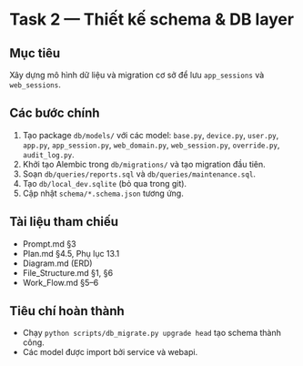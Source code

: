 # Task 2 — Thiết kế schema & DB layer

## Mục tiêu
Xây dựng mô hình dữ liệu và migration cơ sở để lưu `app_sessions` và `web_sessions`.

## Các bước chính
1. Tạo package `db/models/` với các model: `base.py`, `device.py`, `user.py`, `app.py`, `app_session.py`, `web_domain.py`, `web_session.py`, `override.py`, `audit_log.py`.
2. Khởi tạo Alembic trong `db/migrations/` và tạo migration đầu tiên.
3. Soạn `db/queries/reports.sql` và `db/queries/maintenance.sql`.
4. Tạo `db/local_dev.sqlite` (bỏ qua trong git).
5. Cập nhật `schema/*.schema.json` tương ứng.

## Tài liệu tham chiếu
- Prompt.md §3
- Plan.md §4.5, Phụ lục 13.1
- Diagram.md (ERD)
- File_Structure.md §1, §6
- Work_Flow.md §5–6

## Tiêu chí hoàn thành
- Chạy `python scripts/db_migrate.py upgrade head` tạo schema thành công.
- Các model được import bởi service và webapi.
